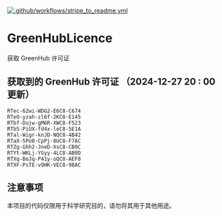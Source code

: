 [![.github/workflows/stripe_to_readme.yml](https://github.com/zjx-kimi/GreenHubLicence/actions/workflows/stripe_to_readme.yml/badge.svg)](https://github.com/zjx-kimi/GreenHubLicence/actions/workflows/stripe_to_readme.yml)
# GreenHubLicence
获取 GreenHub 许可证
## 获取到的 GreenHub 许可证 （2024-12-27 20 : 00 更新）
```
RTec-62wi-WDG2-E6C8-C674
RTeO-yzah-zl6f-2KC8-E145
RTbf-Dujw-gM6R-XWC8-F523
RTb5-PiUX-fd4x-leC8-5E1A
RTal-Wigr-knJD-NQC8-4B42
RTaX-5Po0-CpPj-8UC8-F7AC
RTZg-Ghh2-JneD-XsC8-CB0C
RTYt-WKLj-YGyy-4LC8-AB0D
RTXq-BoJq-P41y-oQC8-AEF8
RTXF-PsTE-v9HK-VEC8-98AC
```

## 注意事项

本项目的代码仅限用于科学研究目的，请勿将其用于其他用途。

